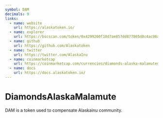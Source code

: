 ```yaml
---
symbol: DAM
decimals: 9
links:
  - name: website
    url: https://alaskatoken.io/
  - name: explorer
    url: https://bscscan.com/token/0x4299260f10d7ae857dd877865d0c4ac96afe773a
  - name: github
    url: https://github.com/Alaskatoken
  - name: twitter
    url: https://twitter.com/AlaskaInu
  - name: coinmarketcap
    url: https://coinmarketcap.com/currencies/diamonds-alaska-malamuted/
  - name: docs
    url: https://docs.alaskatoken.io/
---
```


# DiamondsAlaskaMalamute

DAM is a token used to compensate Alaskainu community.
